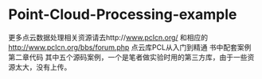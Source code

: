 # Point-Cloud-Processing-example
更多点云数据处理相关资源请去http://www.pclcn.org/ 和相应的 http://www.pclcn.org/bbs/forum.php
点云库PCL从入门到精通 书中配套案例
第二章代码 其中五个源码案例，一个是笔者做实验时用的第三方库，由于一些资源太大，没有上传。


